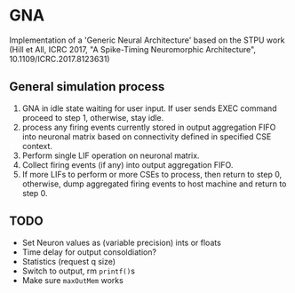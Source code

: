 # GNA

Implementation of a 'Generic Neural Architecture' based on the STPU work (Hill et All, ICRC 2017, "A Spike-Timing
Neuromorphic Architecture", 10.1109/ICRC.2017.8123631)

## General simulation process

1. GNA in idle state waiting for user input. If user sends EXEC command proceed to step 1, otherwise, stay idle.
2. process any firing events currently stored in output aggregation FIFO into neuronal matrix based on connectivity
defined in specified CSE context.
3. Perform single LIF operation on neuronal matrix.
4. Collect firing events (if any) into output aggregation FIFO.
5. If more LIFs to perform or more CSEs to process, then return to step 0, otherwise, dump aggregated firing events to
host machine and return to step 0.

## TODO

- Set Neuron values as (variable precision) ints or floats
- Time delay for output consoldiation?
- Statistics (request q size)
- Switch to output, rm `printf()`s
- Make sure `maxOutMem` works
